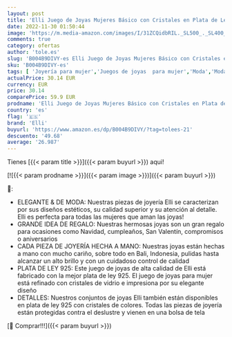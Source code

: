 ```yaml
---
layout: post
title: 'Elli Juego de Joyas Mujeres Básico con Cristales en Plata de Ley 925'
date: 2022-11-30 01:50:44
image: 'https://m.media-amazon.com/images/I/31ZCQidbRIL._SL500_._SL400_.jpg'
comments: true
category: ofertas
author: 'tole.es'
slug: 'B004B9DIVY-es Elli Juego de Joyas Mujeres Básico con Cristales en Plata...'
sku: 'B004B9DIVY-es'
tags: [ 'Joyería para mujer','Juegos de joyas  para mujer','Moda','Moda Mujer','de','elli','ley','plata','🇪🇸', ]
actualPrice: 30.14 EUR
currency: EUR
price: 30.14
comparePrice: 59.9 EUR
prodname: 'Elli Juego de Joyas Mujeres Básico con Cristales en Plata de Ley 925'
country: 'es'
flag: '🇪🇸'
brand: 'Elli'
buyurl: 'https://www.amazon.es/dp/B004B9DIVY/?tag=tolees-21'
descuento: '49.68'
average: '26.987'
---
```


Tienes [{{< param title >}}]({{< param buyurl >}}) aqui!

[![{{< param prodname >}}]({{< param image >}})]({{< param buyurl >}})

🔎:

- ELEGANTE & DE MODA: Nuestras piezas de joyería Elli se caracterizan por sus diseños estéticos, su calidad superior y su atención al detalle. Elli es perfecta para todas las mujeres que aman las joyas!
- GRANDE IDEA DE REGALO: Nuestras hermosas joyas son un gran regalo para ocasiones como Navidad, cumpleaños, San Valentín, compromisos o aniversarios
- CADA PIEZA DE JOYERÍA HECHA A MANO: Nuestras joyas están hechas a mano con mucho cariño, sobre todo en Bali, Indonesia, pulidas hasta alcanzar un alto brillo y con un cuidadoso control de calidad
- PLATA DE LEY 925: Este juego de joyas de alta calidad de Elli está fabricado con la mejor plata de ley 925. El juego de joyas para mujer está refinado con cristales de vidrio e impresiona por su elegante diseño
- DETALLES: Nuestros conjuntos de joyas Elli también están disponibles en plata de ley 925 con cristales de colores. Todas las piezas de joyería están protegidas contra el deslustre y vienen en una bolsa de tela

[🛒 Comprar!!!]({{< param buyurl >}})

